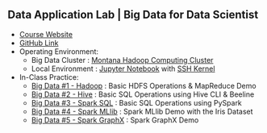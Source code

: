 ## Data Application Lab | Big Data for Data Scientist

* <a href="https://www.dataapplab.com/datascience/">Course Website</a>
* <a href="https://github.com/smartzdp/Data-Application-Lab/edit/master/Data%20Scientist%20Bootcamp/Big%20Data%20for%20Data%20Scientist">GitHub Link</a>
* Operating Environment:
   * Big Data Cluster : <a href="https://montana.dataapplab.com/">Montana Hadoop Computing Cluster</a>
   * Local Environment : <a href="https://jupyter.org/">Jupyter Notebook</a> with <a href="https://github.com/NII-cloud-operation/sshkernel">SSH Kernel</a>
* In-Class Practice:
   * <a href="https://smartzdp.github.io/dataapplab/bigdata/Big-Data-1-Hadoop.html">Big Data #1 - Hadoop</a> : Basic HDFS Operations & MapReduce Demo
   * <a href="https://smartzdp.github.io/dataapplab/bigdata/Big-Data-2-Hive.html">Big Data #2 - Hive</a> : Basic SQL Operations using Hive CLI & Beeline
   * <a href="https://smartzdp.github.io/dataapplab/bigdata/Big-Data-3-Spark-SQL.html">Big Data #3 - Spark SQL</a> : Basic SQL Operations using PySpark
   * <a href="https://smartzdp.github.io/dataapplab/bigdata/Big-Data-4-Spark-MLlib.html">Big Data #4 - Spark MLlib</a> : Spark MLlib Demo with the Iris Dataset
   * <a href="https://smartzdp.github.io/dataapplab/bigdata/Big-Data-5-Spark-GraphX.html">Big Data #5 - Spark GraphX</a> : Spark GraphX Demo
   
